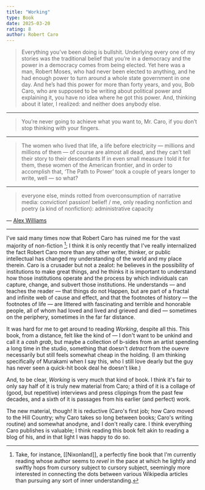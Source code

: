 ```yaml
---
title: "Working"
type: Book
date: 2025-03-20
rating: 8
author: Robert Caro
---
```


> Everything you’ve been doing is bullshit. Underlying every one of my stories was the traditional belief that you’re in a democracy and the power in a democracy comes from being elected. Yet here was a man, Robert Moses, who had never been elected to anything, and he had enough power to turn around a whole state government in one day. And he’s had this power for more than forty years, and you, Bob Caro, who are supposed to be writing about political power and explaining it, you have no idea where he got this power. And, thinking about it later, I realized: and neither does anybody else.

---

> You’re never going to achieve what you want to, Mr. Caro, if you don’t stop thinking with your fingers.

---

> The women who lived that life, a life before electricity — millions and millions of them — of course are almost all dead, and they can’t tell their story to their descendants If in even small measure I told it for them, these women of the American frontier, and in order to accomplish that, ‘The Path to Power’ took a couple of years longer to write, well — so what?

---

> everyone else, minds rotted from overconsumption of narrative media: conviction! passion! belief! / me, only reading nonfiction and poetry (a kind of nonfiction): administrative capacity

— [Alex Williams](https://x.com/vebaccount/status/1083800118833414145)

---

I've said many times now that Robert Caro has ruined me for the vast majority of non-fiction [^1]; I think it is only recently that I've really internalized the fact Robert Caro more than any other writer, thinker, or public intellectual has changed my understanding of the world and my place therein. Caro is a crusader but not a zealot: he believes in the possibility of institutions to make great things, and he thinks it is important to understand how those institutions operate and the process by which individuals can capture, change, and subvert those institutions. He understands — and teaches the reader — that things do not Happen, but are part of a fractal and infinite web of cause and effect, and that the footnotes of history — the footnotes of life — are littered with fascinating and terrible and honorable people, all of whom had loved and lived and grieved and died — sometimes on the periphery, sometimes in the far far distance.

It was hard for me to get around to reading _Working_, despite all this. This book, from a distance, felt like the kind of — I don't want to be unkind and call it a _cash grab_, but maybe a collection of b-sides from an artist spending a long time in the studio, something that doesn't _detract_ from the ouevre necessarily but still feels somewhat cheap in the holding. (I am thinking specifically of Murakami when I say this, who I still love dearly but the guy has never seen a quick-hit book deal he doesn't like.)

And, to be clear, _Working_ is very much that kind of book. I think it's fair to only say half of it is truly new material from Caro; a third of it is a collage of (good, but repetitive) interviews and press clippings from the past few decades, and a sixth of it is passages from his earlier (and perfect) work.

The new material, though! It is reductive (Caro's first job; how Caro moved to the Hill Country; why Caro takes so long between books; Caro's writing routine) and somewhat anodyne, and I don't really care. I think everything Caro publishes is valuable; I think reading this book felt akin to reading a blog of his, and in that light I was happy to do so. 

[^1]: Take, for instance, [[Nixonland]], a perfectly fine book that I'm currently reading whose author seems to _revel_ in the pace at which he lightly and swiftly hops from cursory subject to cursory subject, seemingly more interested in connecting the dots between various Wikipedia articles than pursuing any sort of inner understanding.